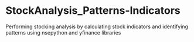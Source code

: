 # StockAnalysis_Patterns-Indicators
Performing stocking analysis by calculating stock indicators and identifying patterns using nsepython and yfinance libraries 
